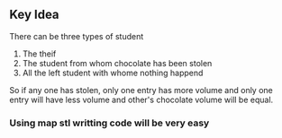 ## Key Idea
There can be three types of student
1) The theif
2) The student from whom chocolate has been stolen
3) All the left student with whome nothing happend

So if any one has stolen, only one entry has more volume and only one entry will have less volume and other's chocolate volume will be equal.

<h3>Using map stl writting code will be very easy</h3>
